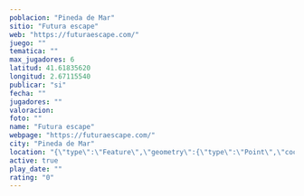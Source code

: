 ```yaml
---
poblacion: "Pineda de Mar"
sitio: "Futura escape"
web: "https://futuraescape.com/"
juego: ""
tematica: ""
max_jugadores: 6
latitud: 41.61835620
longitud: 2.67115540
publicar: "si"
fecha: ""
jugadores: ""
valoracion: 
foto: ""
name: "Futura escape"
webpage: "https://futuraescape.com/"
city: "Pineda de Mar"
location: "{\"type\":\"Feature\",\"geometry\":{\"type\":\"Point\",\"coordinates\":[41.6183562,2.6711554]}}"
active: true
play_date: ""
rating: "0"
---
```

